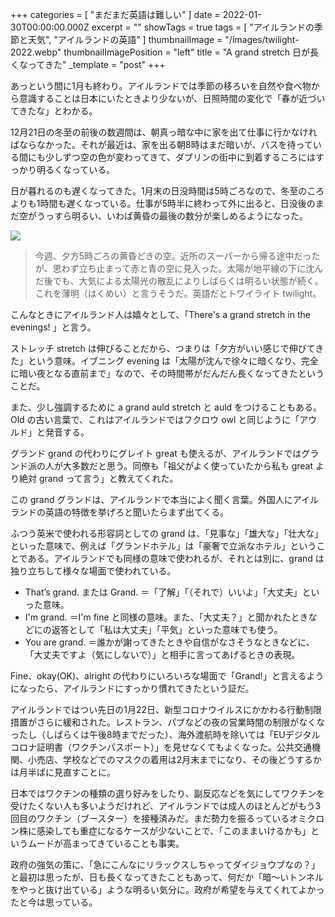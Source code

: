 +++
categories = [ "まだまだ英語は難しい" ]
date = 2022-01-30T00:00:00.000Z
excerpt = ""
showTags = true
tags = [ "アイルランドの季節と天気", "アイルランドの英語" ]
thumbnailImage = "/images/twilight-2022.webp"
thumbnailImagePosition = "left"
title = "A grand stretch 日が長くなってきた"
_template = "post"
+++

あっという間に1月も終わり。アイルランドでは季節の移ろいを自然や食べ物から意識することは日本にいたときより少ないが、日照時間の変化で「春が近づいてきたな」とわかる。

<!--more-->

12月21日の冬至の前後の数週間は、朝真っ暗な中に家を出て仕事に行かなければならなかった。それが最近は、家を出る朝8時はまだ暗いが、バスを待っている間にも少しずつ空の色が変わってきて、ダブリンの街中に到着するころにはすっかり明るくなっている。

日が暮れるのも遅くなってきた。1月末の日没時間は5時ごろなので、冬至のころよりも1時間も遅くなっている。仕事が5時半に終わって外に出ると、日没後のまだ空がうっすら明るい、いわば黄昏の最後の数分が楽しめるようになった。

![](/images/twilight-2022.webp)

> 今週、夕方5時ごろの黄昏どきの空。近所のスーパーから帰る途中だったが、思わず立ち止まって赤と青の空に見入った。太陽が地平線の下に沈んだ後でも、大気による太陽光の散乱によりしばらくは明るい状態が続く。これを薄明（はくめい）と言うそうだ。英語だとトワイライト twilight。

こんなときにアイルランド人は嬉々として、「There's a grand stretch in the evenings! 」と言う。

ストレッチ stretch は伸びることだから、つまりは「夕方がいい感じで伸びてきた」という意味。イブニング evening は「太陽が沈んで徐々に暗くなり、完全に暗い夜となる直前まで」なので、その時間帯がだんだん長くなってきたということだ。

また、少し強調するために a grand auld stretch と auld をつけることもある。Old の古い言葉で、これはアイルランドではフクロウ owl と同じように「アウルド」と発音する。

グランド grand の代わりにグレイト great も使えるが、アイルランドではグランド派の人が大多数だと思う。同僚も「祖父がよく使っていたから私も great より絶対 grand って言う」と教えてくれた。

この grand グランドは、アイルランドで本当によく聞く言葉。外国人にアイルランドの英語の特徴を挙げろと聞いたらまず出てくる。

ふつう英米で使われる形容詞としての grand は、「見事な」「雄大な」「壮大な」といった意味で、例えば「グランドホテル」は「豪奢で立派なホテル」ということである。アイルランドでも同様の意味で使われるが、それとは別に、grand は独り立ちして様々な場面で使われている。

* That’s grand. または Grand. ＝「了解」「（それで）いいよ」「大丈夫」といった意味。
* I'm grand. ＝I'm fine と同様の意味。また、「大丈夫？」と聞かれたときなどにの返答として「私は大丈夫」「平気」といった意味でも使う。
* You are grand. ＝誰かが謝ってきたときや自信がなさそうなときなどに、「大丈夫ですよ（気にしないで）」と相手に言ってあげるときの表現。

Fine、okay(OK)、alright の代わりにいろいろな場面で「Grand!」と言えるようになったら、アイルランドにすっかり慣れてきたという証だ。

アイルランドではつい先日の1月22日、新型コロナウイルスにかかわる行動制限措置がさらに緩和された。レストラン、パブなどの夜の営業時間の制限がなくなったし（しばらくは午後8時までだった）、海外渡航時を除いては「EUデジタルコロナ証明書（ワクチンパスポート）」を見せなくてもよくなった。公共交通機関、小売店、学校などでのマスクの着用は2月末までになり、その後どうするかは月半ばに見直すことに。

日本ではワクチンの種類の選り好みをしたり、副反応などを気にしてワクチンを受けたくない人も多いようだけれど、アイルランドでは成人のほとんどがもう3回目のワクチン（ブースター）を接種済みだ。まだ勢力を振るっているオミクロン株に感染しても重症になるケースが少ないことで、「このままいけるかも」というムードが高まってきていることも事実。

政府の強気の策に、「急にこんなにリラックスしちゃってダイジョウブなの？」と最初は思ったが、日も長くなってきたこともあって、何だか「暗～いトンネルをやっと抜け出ている」ような明るい気分に。政府が希望を与えてくれてよかったと今は思っている。
